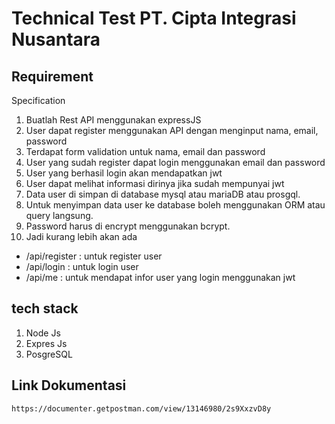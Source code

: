 # Technical Test PT. Cipta Integrasi Nusantara

## Requirement

Specification<br>

1. Buatlah Rest API menggunakan expressJS <br>
2. User dapat register menggunakan API dengan menginput nama, email, password <br>
3. Terdapat form validation untuk nama, email dan password <br>
4. User yang sudah register dapat login menggunakan email dan password <br>
5. User yang berhasil login akan mendapatkan jwt <br>
6. User dapat melihat informasi dirinya jika sudah mempunyai jwt <br>
7. Data user di simpan di database mysql atau mariaDB atau prosgql. <br>
8. Untuk menyimpan data user ke database boleh menggunakan ORM atau query langsung. <br>
9. Password harus di encrypt menggunakan bcrypt. <br>
10. Jadi kurang lebih akan ada <br>

- /api/register : untuk register user<br>
- /api/login : untuk login user<br>
- /api/me : untuk mendapat infor user yang login menggunakan jwt<br>

## tech stack

1. Node Js
2. Expres Js
3. PosgreSQL

## Link Dokumentasi

```
https://documenter.getpostman.com/view/13146980/2s9XxzvD8y
```
